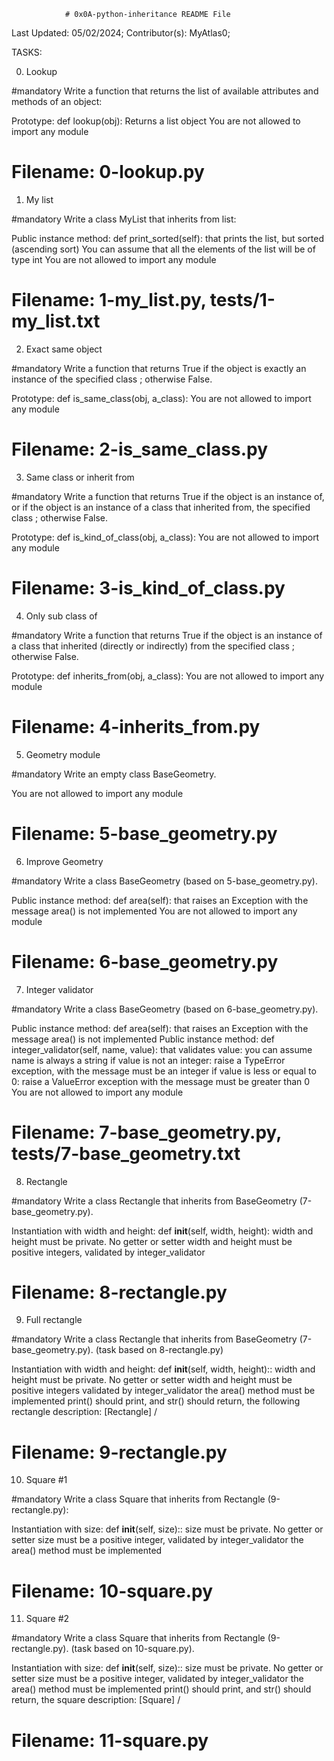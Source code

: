				# 0x0A-python-inheritance README File



Last Updated: 05/02/2024;
Contributor(s): MyAtlas0;



TASKS:

0. Lookup

#mandatory
Write a function that returns the list of available attributes and methods of an object:

Prototype: def lookup(obj):
Returns a list object
You are not allowed to import any module

# Filename: 0-lookup.py



1. My list

#mandatory
Write a class MyList that inherits from list:

Public instance method: def print_sorted(self): that prints the list, but sorted (ascending sort)
You can assume that all the elements of the list will be of type int
You are not allowed to import any module

# Filename: 1-my_list.py, tests/1-my_list.txt



2. Exact same object

#mandatory
Write a function that returns True if the object is exactly an instance of the specified class ; otherwise False.

Prototype: def is_same_class(obj, a_class):
You are not allowed to import any module

# Filename: 2-is_same_class.py



3. Same class or inherit from

#mandatory
Write a function that returns True if the object is an instance of, or if the object is an instance of a class that inherited from, the specified class ; otherwise False.

Prototype: def is_kind_of_class(obj, a_class):
You are not allowed to import any module

# Filename: 3-is_kind_of_class.py



4. Only sub class of

#mandatory
Write a function that returns True if the object is an instance of a class that inherited (directly or indirectly) from the specified class ; otherwise False.

Prototype: def inherits_from(obj, a_class):
You are not allowed to import any module

# Filename: 4-inherits_from.py



5. Geometry module

#mandatory
Write an empty class BaseGeometry.

You are not allowed to import any module

# Filename: 5-base_geometry.py



6. Improve Geometry

#mandatory
Write a class BaseGeometry (based on 5-base_geometry.py).

Public instance method: def area(self): that raises an Exception with the message area() is not implemented
You are not allowed to import any module

# Filename: 6-base_geometry.py



7. Integer validator

#mandatory
Write a class BaseGeometry (based on 6-base_geometry.py).

Public instance method: def area(self): that raises an Exception with the message area() is not implemented
Public instance method: def integer_validator(self, name, value): that validates value:
you can assume name is always a string
if value is not an integer: raise a TypeError exception, with the message <name> must be an integer
if value is less or equal to 0: raise a ValueError exception with the message <name> must be greater than 0
You are not allowed to import any module

# Filename: 7-base_geometry.py, tests/7-base_geometry.txt



8. Rectangle

#mandatory
Write a class Rectangle that inherits from BaseGeometry (7-base_geometry.py).

Instantiation with width and height: def __init__(self, width, height):
width and height must be private. No getter or setter
width and height must be positive integers, validated by integer_validator

# Filename: 8-rectangle.py



9. Full rectangle

#mandatory
Write a class Rectangle that inherits from BaseGeometry (7-base_geometry.py). (task based on 8-rectangle.py)

Instantiation with width and height: def __init__(self, width, height)::
width and height must be private. No getter or setter
width and height must be positive integers validated by integer_validator
the area() method must be implemented
print() should print, and str() should return, the following rectangle description: [Rectangle] <width>/<height>

# Filename: 9-rectangle.py



10. Square #1

#mandatory
Write a class Square that inherits from Rectangle (9-rectangle.py):

Instantiation with size: def __init__(self, size)::
size must be private. No getter or setter
size must be a positive integer, validated by integer_validator
the area() method must be implemented

# Filename: 10-square.py



11. Square #2

#mandatory
Write a class Square that inherits from Rectangle (9-rectangle.py). (task based on 10-square.py).

Instantiation with size: def __init__(self, size)::
size must be private. No getter or setter
size must be a positive integer, validated by integer_validator
the area() method must be implemented
print() should print, and str() should return, the square description: [Square] <width>/<height>

# Filename: 11-square.py
